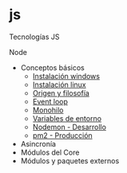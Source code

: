 # js
Tecnologías JS

Node
- Conceptos básicos
    - [Instalación windows](./node/conceptos-basicos/instalacion-windows.bat)
    - [Instalación linux](./node/conceptos-basicos/instalacion.bash)
    - [Origen y filosofía](./node/conceptos-basicos/origen-filosofia.md)
    - [Event loop](./node/conceptos-basicos/event-loop.md)
    - [Monohilo](./node/conceptos-basicos/monohilo.js)
    - [Variables de entorno](./node/conceptos-basicos/variables-de-entorno/variables-de-entorno.md)
    - [Nodemon - Desarrollo](./node/conceptos-basicos/nodemon/nodemon.bash)
    - [pm2 - Producción](./node/conceptos-basicos/pm2/pm2.bash)
- Asincronía
- Módulos del Core
- Módulos y paquetes externos
